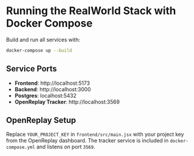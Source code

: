 # Running the RealWorld Stack with Docker Compose

Build and run all services with:

```bash
docker-compose up --build
```

## Service Ports
- **Frontend**: http://localhost:5173
- **Backend**: http://localhost:3000
- **Postgres**: localhost:5432
- **OpenReplay Tracker**: http://localhost:3569

## OpenReplay Setup
Replace `YOUR_PROJECT_KEY` in `frontend/src/main.jsx` with your project key from the OpenReplay dashboard. The tracker service is included in `docker-compose.yml` and listens on port `3569`.
